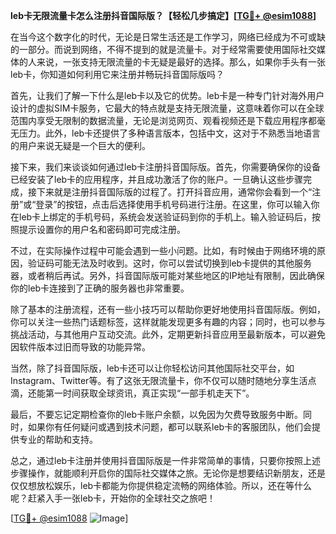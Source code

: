 **leb卡无限流量卡怎么注册抖音国际版？【轻松几步搞定】[[TG💪+ @esim1088](https://t.me/s/esim1088)]**

在当今这个数字化的时代，无论是日常生活还是工作学习，网络已经成为不可或缺的一部分。而说到网络，不得不提到的就是流量卡。对于经常需要使用国际社交媒体的人来说，一张支持无限流量的卡无疑是最好的选择。那么，如果你手头有一张leb卡，你知道如何利用它来注册并畅玩抖音国际版吗？

首先，让我们了解一下什么是leb卡以及它的优势。leb卡是一种专门针对海外用户设计的虚拟SIM卡服务，它最大的特点就是支持无限流量，这意味着你可以在全球范围内享受无限制的数据流量，无论是浏览网页、观看视频还是下载应用程序都毫无压力。此外，leb卡还提供了多种语言版本，包括中文，这对于不熟悉当地语言的用户来说无疑是一个巨大的便利。

接下来，我们来谈谈如何通过leb卡注册抖音国际版。首先，你需要确保你的设备已经安装了leb卡的应用程序，并且成功激活了你的账户。一旦确认这些步骤完成，接下来就是注册抖音国际版的过程了。打开抖音应用，通常你会看到一个“注册”或“登录”的按钮，点击后选择使用手机号码进行注册。在这里，你可以输入你在leb卡上绑定的手机号码，系统会发送验证码到你的手机上。输入验证码后，按照提示设置你的用户名和密码即可完成注册。

不过，在实际操作过程中可能会遇到一些小问题。比如，有时候由于网络环境的原因，验证码可能无法及时收到。这时，你可以尝试切换到leb卡提供的其他服务器，或者稍后再试。另外，抖音国际版可能对某些地区的IP地址有限制，因此确保你的leb卡连接到了正确的服务器也非常重要。

除了基本的注册流程，还有一些小技巧可以帮助你更好地使用抖音国际版。例如，你可以关注一些热门话题标签，这样就能发现更多有趣的内容；同时，也可以参与挑战活动，与其他用户互动交流。此外，定期更新抖音应用至最新版本，可以避免因软件版本过旧而导致的功能异常。

当然，除了抖音国际版，leb卡还可以让你轻松访问其他国际社交平台，如Instagram、Twitter等。有了这张无限流量卡，你不仅可以随时随地分享生活点滴，还能第一时间获取全球资讯，真正实现“一部手机走天下”。

最后，不要忘记定期检查你的leb卡账户余额，以免因为欠费导致服务中断。同时，如果你有任何疑问或遇到技术问题，都可以联系leb卡的客服团队，他们会提供专业的帮助和支持。

总之，通过leb卡注册并使用抖音国际版是一件非常简单的事情，只要你按照上述步骤操作，就能顺利开启你的国际社交媒体之旅。无论你是想要结识新朋友，还是仅仅想放松娱乐，leb卡都能为你提供稳定流畅的网络体验。所以，还在等什么呢？赶紧入手一张leb卡，开始你的全球社交之旅吧！

[[TG💪+ @esim1088](https://t.me/s/esim1088) ![Image](https://i.postimg.cc/4NQfJmqS/Snipaste-2025-05-13-00-14-12.png)]
